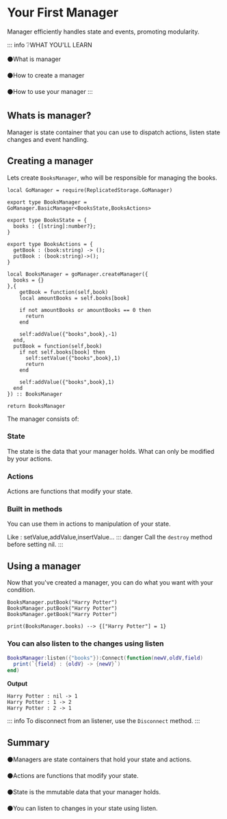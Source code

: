 # Your First Manager
Manager efficiently handles state and events, promoting modularity.

::: info ❔WHAT YOU'LL LEARN

⚫What is manager

⚫How to create a manager

⚫How to use your manager
:::

## Whats is manager?
Manager is state container that you can use to dispatch actions, listen state changes and event handling.

## Creating a manager
Lets create `BooksManager`, who will be responsible for managing the books.
```lua:line-numbers
local GoManager = require(ReplicatedStorage.GoManager)

export type BooksManager = GoManager.BasicManager<BooksState,BooksActions> 

export type BooksState = {
  books : {[string]:number?};
}

export type BooksActions = {  
  getBook : (book:string) -> ();
  putBook : (book:string)->();
}

local BooksManager = goManager.createManager({
  books = {}
},{
	getBook = function(self,book)
    local amountBooks = self.books[book]

    if not amountBooks or amountBooks == 0 then
      return
    end

    self:addValue({"books",book},-1)
  end,
  putBook = function(self,book)
    if not self.books[book] then
      self:setValue({"books",book},1)
      return
    end

    self:addValue({"books",book},1)
  end
}) :: BooksManager

return BooksManager
```
The manager consists of:
### State
The state is the data that your manager holds. What can only be modified by your actions.
### Actions
Actions are functions that modify your state.
### Built in methods
You can use them in actions to manipulation of your state.

Like : setValue,addValue,insertValue...
::: danger
Call the `destroy` method before setting nil.
:::
## Using a manager
Now that you've created a manager, you can do what you want with your condition.

```lua:line-numbers
BooksManager.putBook("Harry Potter")
BooksManager.putBook("Harry Potter")
BooksManager.getBook("Harry Potter")

print(BooksManager.books) --> {["Harry Potter"] = 1}
```

### You can also listen to the changes using listen

```lua
BooksManager:listen({"books"}):Connect(function(newV,oldV,field)
  print(`{field} : {oldV} -> {newV}`)
end)
```
**Output**
```
Harry Potter : nil -> 1
Harry Potter : 1 -> 2
Harry Potter : 2 -> 1
```
::: info
To disconnect from an listener, use the `Disconnect` method.
:::
## Summary
⚫Managers are state containers that hold your state and actions.

⚫Actions are functions that modify your state.

⚫State is the mmutable data that your manager holds.

⚫You can listen to changes in your state using listen.